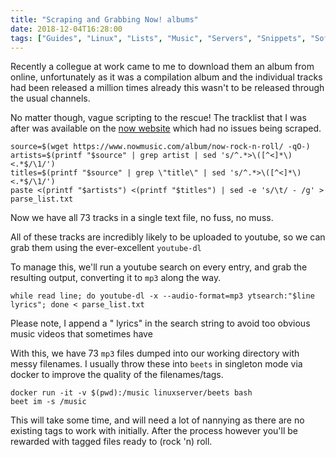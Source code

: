 ```yaml
---
title: "Scraping and Grabbing Now! albums"
date: 2018-12-04T16:28:00
tags: ["Guides", "Linux", "Lists", "Music", "Servers", "Snippets", "Software"]
---
```


Recently a collegue at work came to me to download them an album from online, unfortunately as it was a compilation album and the individual tracks had been released a million times already this wasn't to be released through the usual channels.

No matter though, vague scripting to the rescue! The tracklist that I was after was available on the [now website](https://www.nowmusic.com/album/now-rock-n-roll/) which had no issues being scraped.

```
source=$(wget https://www.nowmusic.com/album/now-rock-n-roll/ -qO-)
artists=$(printf "$source" | grep artist | sed 's/^.*>\([^<]*\)<.*$/\1/')
titles=$(printf "$source" | grep \"title\" | sed 's/^.*>\([^<]*\)<.*$/\1/')
paste <(printf "$artists") <(printf "$titles") | sed -e 's/\t/ - /g' > parse_list.txt
```

Now we have all 73 tracks in a single text file, no fuss, no muss.

All of these tracks are incredibly likely to be uploaded to youtube, so we can grab them using the ever-excellent `youtube-dl`

To manage this, we'll run a youtube search on every entry, and grab the resulting output, converting it to `mp3` along the way.

```
while read line; do youtube-dl -x --audio-format=mp3 ytsearch:"$line lyrics"; done < parse_list.txt
```

Please note, I append a " lyrics" in the search string to avoid too obvious music videos that sometimes have 

With this, we have 73 `mp3` files dumped into our working directory with messy filenames. I usually throw these into `beets` in singleton mode via docker to improve the quality of the filenames/tags.

```
docker run -it -v $(pwd):/music linuxserver/beets bash
beet im -s /music
```

This will take some time, and will need a lot of nannying as there are no existing tags to work with initially. After the process however you'll be rewarded with tagged files ready to (rock 'n) roll.